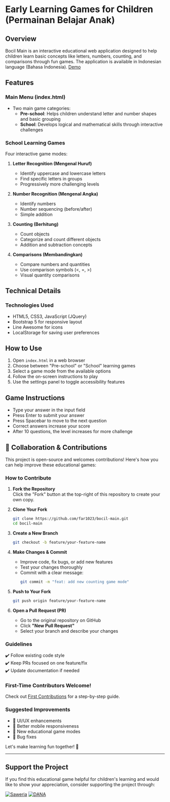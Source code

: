 # Early Learning Games for Children (Permainan Belajar Anak)

## Overview

Bocil Main is an interactive educational web application designed to help children learn basic concepts like letters, numbers, counting, and comparisons through fun games. The application is available in Indonesian language (Bahasa Indonesia).
[Demo](https://bocil-main.vercel.app/)

## Features

### Main Menu (index.html)

- Two main game categories:
  - **Pre-school**: Helps children understand letter and number shapes and basic grouping
  - **School**: Develops logical and mathematical skills through interactive challenges

### School Learning Games

Four interactive game modes:

1. **Letter Recognition (Mengenal Huruf)**

   - Identify uppercase and lowercase letters
   - Find specific letters in groups
   - Progressively more challenging levels

2. **Number Recognition (Mengenal Angka)**

   - Identify numbers
   - Number sequencing (before/after)
   - Simple addition

3. **Counting (Berhitung)**

   - Count objects
   - Categorize and count different objects
   - Addition and subtraction concepts

4. **Comparisons (Membandingkan)**
   - Compare numbers and quantities
   - Use comparison symbols (<, =, >)
   - Visual quantity comparisons

## Technical Details

### Technologies Used

- HTML5, CSS3, JavaScript (JQuery)
- Bootstrap 5 for responsive layout
- Line Awesome for icons
- LocalStorage for saving user preferences

## How to Use

1. Open `index.html` in a web browser
2. Choose between "Pre-school" or "School" learning games
3. Select a game mode from the available options
4. Follow the on-screen instructions to play
5. Use the settings panel to toggle accessibility features

## Game Instructions

- Type your answer in the input field
- Press Enter to submit your answer
- Press Spacebar to move to the next question
- Correct answers increase your score
- After 10 questions, the level increases for more challenge

## 🤝 Collaboration & Contributions

This project is open-source and welcomes contributions! Here's how you can help improve these educational games:

### **How to Contribute**

1. **Fork the Repository**  
   Click the "Fork" button at the top-right of this repository to create your own copy.

2. **Clone Your Fork**

   ```bash
   git clone https://github.com/far1023/bocil-main.git
   cd bocil-main
   ```

3. **Create a New Branch**

   ```bash
   git checkout -b feature/your-feature-name
   ```

4. **Make Changes & Commit**

   - Improve code, fix bugs, or add new features
   - Test your changes thoroughly
   - Commit with a clear message:
     ```bash
     git commit -m "feat: add new counting game mode"
     ```

5. **Push to Your Fork**

   ```bash
   git push origin feature/your-feature-name
   ```

6. **Open a Pull Request (PR)**
   - Go to the original repository on GitHub
   - Click **"New Pull Request"**
   - Select your branch and describe your changes

### **Guidelines**

✔️ Follow existing code style  
✔️ Keep PRs focused on one feature/fix  
✔️ Update documentation if needed

### **First-Time Contributors Welcome!**

Check out [First Contributions](https://github.com/firstcontributions/first-contributions) for a step-by-step guide.

### **Suggested Improvements**

- 🎨 UI/UX enhancements
- 📱 Better mobile responsiveness
- 🧩 New educational game modes
- 🐛 Bug fixes

Let's make learning fun together! 🚀

---

## Support the Project

If you find this educational game helpful for children's learning and would like to show your appreciation, consider supporting the project through:

[![Saweria](https://img.shields.io/badge/-SAWERIA-orange?style=for-the-badge)](https://saweria.co/fuadagil)
[![DANA](https://img.shields.io/badge/-DANA-blue?style=for-the-badge)](https://link.dana.id/qr/4zcabld)
